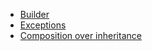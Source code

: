 ---
---

* [Builder](builder-pattern.md)
* [Exceptions](exceptions.md)
* [Composition over inheritance](composition-over-inheritance.md)